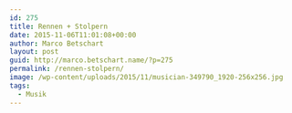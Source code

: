 ```yaml
---
id: 275
title: Rennen + Stolpern
date: 2015-11-06T11:01:08+00:00
author: Marco Betschart
layout: post
guid: http://marco.betschart.name/?p=275
permalink: /rennen-stolpern/
image: /wp-content/uploads/2015/11/musician-349790_1920-256x256.jpg
tags:
  - Musik
---
```

<span class="embed-youtube" style="text-align:center; display: block;"></span>